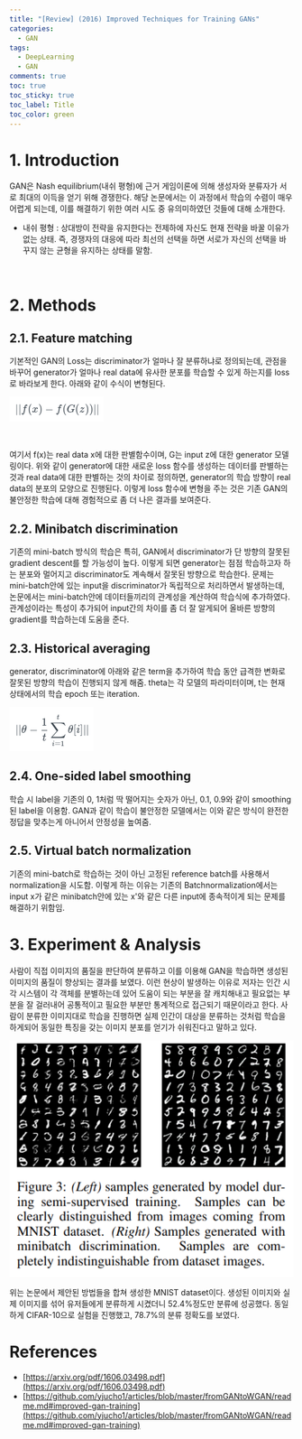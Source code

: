 ```yaml
---
title: "[Review] (2016) Improved Techniques for Training GANs"
categories:
  - GAN
tags:
  - DeepLearning
  - GAN
comments: true
toc: true
toc_sticky: true
toc_label: Title
toc_color: green
---
```


# 1. Introduction

GAN은 Nash equilibrium(내쉬 평형)에 근거 게임이론에 의해 생성자와 분류자가 서로 최대의 이득을 얻기 위해 경쟁한다. 해당 논문에서는 이 과정에서 학습의 수렴이 매우 어렵게 되는데, 이를 해결하기 위한 여러 시도 중 유의미하였던 것들에 대해 소개한다.

- 내쉬 평형 : 상대방이 전략을 유지한다는 전제하에 자신도 현재 전략을 바꿀 이유가 없는 상태. 즉, 경쟁자의 대응에 따라 최선의 선택을 하면 서로가 자신의 선택을 바꾸지 않는 균형을 유지하는 상태를 말함.

‌

# 2. Methods

## 2.1. Feature matching

기본적인 GAN의 Loss는 discriminator가 얼마나 잘 분류하냐로 정의되는데, 관점을 바꾸어 generator가 얼마나 real data에 유사한 분포를 학습할 수 있게 하는지를 loss로 바라보게 한다. 아래와 같이 수식이 변형된다.

![image](/assets/imgs/paper/2016-impv-gan/00.png)

‌

여기서 f(x)는 real data x에 대한 판별함수이며, G는 input z에 대한 generator 모델링이다. 위와 같이 generator에 대한 새로운 loss 함수를 생성하는 데이터를 판별하는 것과 real data에 대한 판별하는 것의 차이로 정의하면, generator의 학습 방향이 real data의 분포의 모양으로 진행된다. 이렇게 loss 함수에 변형을 주는 것은 기존 GAN의 불안정한 학습에 대해 경험적으로 좀 더 나은 결과를 보여준다.

## 2.2. Minibatch discrimination

기존의 mini-batch 방식의 학습은 특히, GAN에서 discriminator가 단 방향의 잘못된 gradient descent를 할 가능성이 높다. 이렇게 되면 generator는 점점 학습하고자 하는 분포와 멀어지고 discriminator도 계속해서 잘못된 방향으로 학습한다. 문제는 mini-batch안에 있는 input을 discriminator가 독립적으로 처리하면서 발생하는데, 논문에서는 mini-batch안에 데이터들끼리의 관계성을 계산하여 학습식에 추가하였다. 관계성이라는 특성이 추가되어 input간의 차이를 좀 더 잘 알게되어 올바른 방향의 gradient를 학습하는데 도움을 준다.

## 2.3. Historical averaging

generator, discriminator에 아래와 같은 term을 추가하여 학습 동안 급격한 변화로 잘못된 방향의 학습이 진행되지 않게 해줌. theta는 각 모델의 파라미터이며, t는 현재 상태에서의 학습 epoch 또는 iteration.

![image](/assets/imgs/paper/2016-impv-gan/01.png)

## 2.4. One-sided label smoothing

학습 시 label을 기존의 0, 1처럼 딱 떨어지는 숫자가 아닌, 0.1, 0.9와 같이 smoothing된 label을 이용함. GAN과 같이 학습이 불안정한 모델에서는 이와 같은 방식이 완전한 정답을 맞추는게 아니어서 안정성을 높여줌.

## 2.5. Virtual batch normalization

기존의 mini-batch로 학습하는 것이 아닌 고정된 reference batch를 사용해서 normalization을 시도함. 이렇게 하는 이유는 기존의 Batchnormalization에서는 input x가 같은 minibatch안에 있는 x'와 같은 다른 input에 종속적이게 되는 문제를 해결하기 위함임.

# 3. Experiment & Analysis

사람이 직접 이미지의 품질을 판단하여 분류하고 이를 이용해 GAN을 학습하면 생성된 이미지의 품질이 향상되는 결과를 보였다. 이런 현상이 발생하는 이유로 저자는 인간 시각 시스템이 각 객체를 분별하는데 있어 도움이 되는 부분을 잘 캐치해내고 필요없는 부분을 잘 걸러내어 공통적이고 필요한 부분만 통계적으로 접근되기 때문이라고 한다. 사람이 분류한 이미지대로 학습을 진행하면 실제 인간이 대상을 분류하는 것처럼 학습을 하게되어 동일한 특징을 갖는 이미지 분포를 얻기가 쉬워진다고 말하고 있다.

![image](/assets/imgs/paper/2016-impv-gan/02.png)

위는 논문에서 제안된 방법들을 합쳐 생성한 MNIST dataset이다. 생성된 이미지와 실제 이미지를 섞어 유저들에게 분류하게 시켰더니 52.4%정도만 분류에 성공했다. 동일하게 CIFAR-10으로 실험을 진행했고, 78.7%의 분류 정확도를 보였다.

# References

- [https://arxiv.org/pdf/1606.03498.pdf](https://arxiv.org/pdf/1606.03498.pdf)
- [https://github.com/yjucho1/articles/blob/master/fromGANtoWGAN/readme.md#improved-gan-training](https://github.com/yjucho1/articles/blob/master/fromGANtoWGAN/readme.md#improved-gan-training)